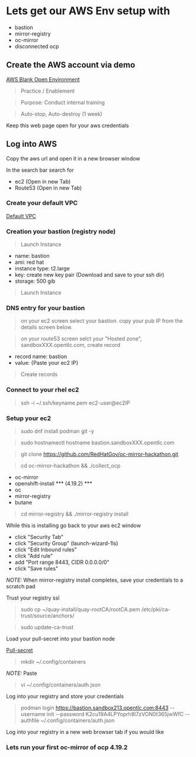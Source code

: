 # Lets get our AWS Env setup with
* bastion 
* mirror-registry
* oc-mirror 
* disconnected ocp 

## Create the AWS account via demo

[AWS Blank Open Environment](https://catalog.demo.redhat.com/catalog?item=babylon-catalog-prod/sandboxes-gpte.sandbox-open.prod&utm_source=webapp&utm_medium=share-link)

> Practice / Enablement

> Purpose: Conduct internal training

> Auto-stop, Auto-destroy (1 week)

Keep this web page open for your aws credentials 

## Log into AWS

Copy the aws url and open it in a new browser window

In the search bar search for 

* ec2 (Open in new Tab)
* Route53 (Open in new Tab)

### Create your default VPC

[Default VPC](https://us-east-2.console.aws.amazon.com/vpc/home?region=us-east-2#CreateDefaultVpc:)

### Creation your bastion (registry node)

> Launch Instance

* name: bastion
* ami: red hat
* instance type: t2.large
* key: create new key pair (Download and save to your ssh dir)
* storage: 500 gib
> Launch Instance

### DNS entry for your bastion

> on your ec2 screen select your bastion. copy your pub IP from the details screen below. 

> on your route53 screen selct your "Hosted zone", sandboxXXX.opentlc.com, create record

* record name: bastion
* value: {Paste your ec2 IP}

> Create records

### Connect to your rhel ec2

> ssh -i ~/.ssh/keyname.pem ec2-user@ec2IP

### Setup your ec2

> sudo dnf install podman git -y

> sudo hostnamectl hostname bastion.sandboxXXX.opentlc.com

> git clone https://github.com/RedHatGov/oc-mirror-hackathon.git

> cd oc-mirror-hackathon && ./collect_ocp

* oc-mirror
* openshift-install *** (4.19.2) ***
* oc
* mirror-registry
* butane

> cd mirror-registry && ./mirror-registry install

While this is installing go back to your aws ec2 window
* click "Security Tab"
* click "Security Group" (launch-wizard-1ls)
* click "Edit Inbound rules"
* click "Add rule"
* add "Port range 8443, CIDR 0.0.0.0/0"
* click "Save rules"

*NOTE:* When mirror-registry install completes, save your credentials to a scratch pad

Trust your registry ssl 

> sudo cp ~/quay-install/quay-rootCA/rootCA.pem /etc/pki/ca-trust/source/anchors/

> sudo update-ca-trust

Load your pull-secret into your bastion node

[Pull-secret](https://console.redhat.com/openshift/downloads)

> mkdir ~/.config/containers

*NOTE:* Paste
> vi ~/.config/containers/auth.json 

Log into your registry and store your credentials 

> podman login https://bastion.sandbox213.opentlc.com:8443 --username init --password K2cu19A4LPYoprh8l7zVON0t365jwWfC --authfile ~/.config/containers/auth.json

Log into your registry in a new web browser tab if you would like

### Lets run your first oc-mirror of ocp 4.19.2 


